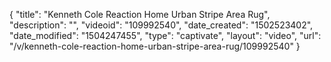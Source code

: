 {
    "title": "Kenneth Cole Reaction Home Urban Stripe Area Rug",
    "description": "",
    "videoid": "109992540",
    "date_created": "1502523402",
    "date_modified": "1504247455",
    "type": "captivate",
    "layout": "video",
    "url": "\/v\/kenneth-cole-reaction-home-urban-stripe-area-rug\/109992540"
}